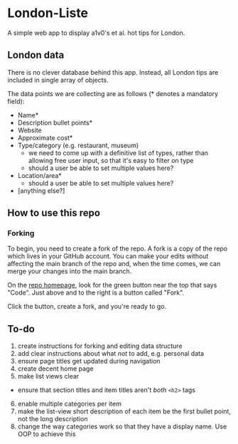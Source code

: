 # London-Liste

A simple web app to display a1v0's et al. hot tips for London.

## London data

There is no clever database behind this app. Instead, all London tips are included in single array of objects.

The data points we are collecting are as follows (\* denotes a mandatory field):

- Name\*
- Description bullet points\*
- Website
- Approximate cost\*
- Type/category (e.g. restaurant, museum)
  - we need to come up with a definitive list of types, rather than allowing free user input, so that it's easy to filter on type
  - should a user be able to set multiple values here?
- Location/area\*
  - should a user be able to set multiple values here?
- [anything else?]

## How to use this repo

### Forking

To begin, you need to create a fork of the repo. A fork is a copy of the repo which lives in your GitHub account. You can make your edits without affecting the main branch of the repo and, when the time comes, we can merge your changes into the main branch.

On the [repo homepage](https://github.com/a1v0/london-liste), look for the green button near the top that says "Code". Just above and to the right is a button called "Fork".

Click the button, create a fork, and you're ready to go.

## To-do

1. create instructions for forking and editing data structure
2. add clear instructions about what _not_ to add, e.g. personal data
3. ensure page titles get updated during navigation
4. create decent home page
5. make list views clear
  - ensure that section titles and item titles aren't _both_ `<h2>` tags
6. enable multiple categories per item
7. make the list-view short description of each item be the first bullet point, not the long description
8. change the way categories work so that they have a display name. Use OOP to achieve this
